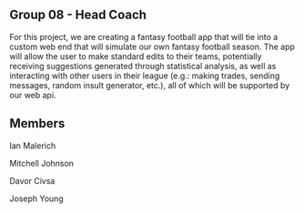 ## Group 08 - Head Coach

For this project, we are creating a fantasy football app that will tie into 
a custom web end that will simulate our own fantasy football season. 
The app will allow the user to make standard edits to their teams, potentially 
receiving suggestions generated through statistical analysis, as well as 
interacting with other users in their league (e.g.: making trades, 
sending messages, random insult generator, etc.), 
all of which will be supported by our web api.

## Members

Ian Malerich

Mitchell Johnson

Davor Civsa

Joseph Young
